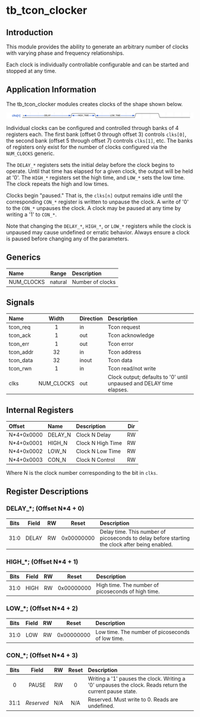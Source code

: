 [//]: # (Copyright 2018, Schweitzer Engineering Laboratories, Inc.)
[//]: # (SEL Confidential)
# tb_tcon_clocker
## Introduction
This module provides the ability to generate an arbitrary number
of clocks with varying phase and frequency relationships.

Each clock is individually controllable configurable and
can be started and stopped at any time.

## Application Information
The tb_tcon_clocker modules creates clocks of the shape shown below.

![Clock Timing](clock-timing.svg)

Individual clocks can be configured and controlled through banks
of 4 registers each.  The first bank (offset 0 through offset 3)
controls `clks[0]`, the second bank (offset 5 through offset 7)
controls `clks[1]`, etc.  The banks of registers only exist for
the number of clocks configured via the `NUM_CLOCKS` generic.

The `DELAY_*` registers sets the initial delay before the
clock begins to operate. Until that time has elapsed for a given
clock, the output will be held at '0'. The `HIGH_*` registers set
the high time, and `LOW_*` sets the low time.  The clock repeats
the high and low times.

Clocks begin "paused."  That is, the `clks[n]` output remains idle
until the corresponding `CON_*` register is written to unpause
the clock.  A write of '0' to the `CON_*` unpauses the clock.
A clock may be paused at any time by writing a '1' to `CON_*`.

Note that changing the `DELAY_*`, `HIGH_*`, or `LOW_*` registers
while the clock is unpaused may cause undefined or
erratic behavior.  Always ensure a clock is paused
before changing any of the parameters.

## Generics
**Name**   |**Range**| **Description**
:----------|:-------:|:--------------
NUM_CLOCKS | natural | Number of clocks

## Signals
**Name**  |**Width**   |**Direction**|**Description**
:---------|:----------:|:------------|:--------------
tcon_req  | 1          | in          | Tcon request
tcon_ack  | 1          | out         | Tcon acknowledge
tcon_err  | 1          | out         | Tcon error
tcon_addr | 32         | in          | Tcon address
tcon_data | 32         | inout       | Tcon data
tcon_rwn  | 1          | in          | Tcon read/not write
clks      | NUM_CLOCKS | out         | Clock output; defaults to '0' until unpaused and DELAY time elapses.

## Internal Registers
**Offset**|**Name**  |**Description**              | **Dir**
:---------|:---------|:----------------------------|:---:
N*4+0x0000| DELAY_N  | Clock N Delay               | RW
N*4+0x0001| HIGH_N   | Clock N High Time           | RW
N*4+0x0002| LOW_N    | Clock N Low Time            | RW
N*4+0x0003| CON_N    | Clock N Control             | RW

Where N is the clock number corresponding to the bit in `clks`.

## Register Descriptions

### DELAY_\*; (Offset N\*4 + 0)
**Bits**|**Field**|**RW**| **Reset**  |**Description**
:------:|:------:|:----:|:----------:|:--------------------
31:0    | DELAY  | RW   | 0x00000000 | Delay time.  This number of picoseconds to delay before starting the clock after being enabled.

### HIGH_\*; (Offset N\*4 + 1)
**Bits**|**Field**|**RW**| **Reset**  |**Description**
:------:|:------:|:----:|:----------:|:--------------------
31:0    | HIGH   | RW   | 0x00000000 | High time.  The number of picoseconds of high time.

### LOW_\*; (Offset N\*4 + 2)
**Bits**|**Field**|**RW**| **Reset**  |**Description**
:------:|:------:|:----:|:----------:|:--------------------
31:0    | LOW    | RW   | 0x00000000 | Low time.  The number of picoseconds of low time.

### CON_\*; (Offset N\*4 + 3)
**Bits**| **Field**     |**RW**| **Reset**  |**Description**
:------:|:-------------:|:----:|:----------:|:--------------------
0       | PAUSE         | RW   | 0          | Writing a '1' pauses the clock.  Writing a '0' unpauses the clock.  Reads return the current pause state.
31:1    | *Reserved*    | N/A  |  N/A       | Reserved.  Must write to 0.  Reads are undefined.
